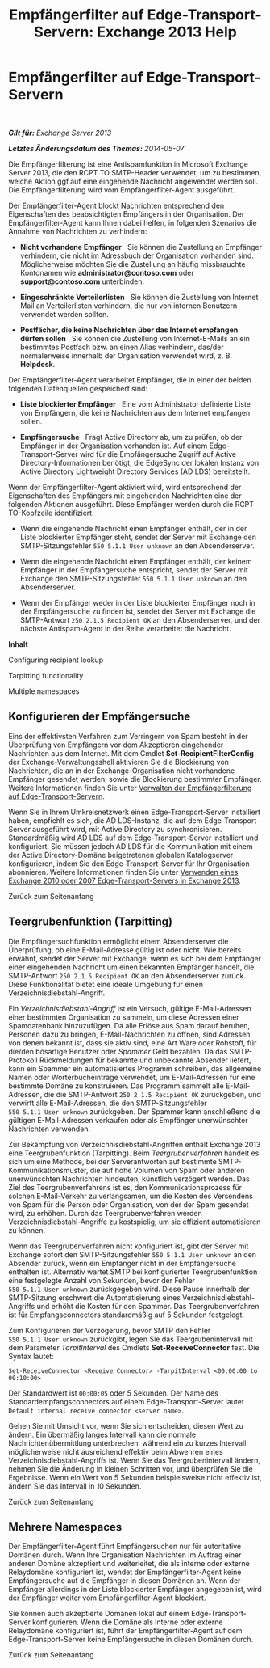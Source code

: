 ﻿---
title: 'Empfängerfilter auf Edge-Transport-Servern: Exchange 2013 Help'
TOCTitle: Empfängerfilter auf Edge-Transport-Servern
ms:assetid: 994eefd9-3903-41e6-a882-1e333d6d2d18
ms:mtpsurl: https://technet.microsoft.com/de-de/library/Bb123891(v=EXCHG.150)
ms:contentKeyID: 50476302
ms.date: 05/22/2018
mtps_version: v=EXCHG.150
ms.translationtype: MT
---

# Empfängerfilter auf Edge-Transport-Servern

 

_**Gilt für:** Exchange Server 2013_

_**Letztes Änderungsdatum des Themas:** 2014-05-07_

Die Empfängerfilterung ist eine Antispamfunktion in Microsoft Exchange Server 2013, die den RCPT TO SMTP-Header verwendet, um zu bestimmen, welche Aktion ggf.auf eine eingehende Nachricht angewendet werden soll. Die Empfängerfilterung wird vom Empfängerfilter-Agent ausgeführt.

Der Empfängerfilter-Agent blockt Nachrichten entsprechend den Eigenschaften des beabsichtigten Empfängers in der Organisation. Der Empfängerfilter-Agent kann Ihnen dabei helfen, in folgenden Szenarios die Annahme von Nachrichten zu verhindern:

  - **Nicht vorhandene Empfänger**   Sie können die Zustellung an Empfänger verhindern, die nicht im Adressbuch der Organisation vorhanden sind. Möglicherweise möchten Sie die Zustellung an häufig missbrauchte Kontonamen wie **administrator&#64;contoso.com** oder **support&#64;contoso.com** unterbinden.

  - **Eingeschränkte Verteilerlisten**   Sie können die Zustellung von Internet Mail an Verteilerlisten verhindern, die nur von internen Benutzern verwendet werden sollten.

  - **Postfächer, die keine Nachrichten über das Internet empfangen dürfen sollen**   Sie können die Zustellung von Internet-E-Mails an ein bestimmtes Postfach bzw. an einen Alias verhindern, das/der normalerweise innerhalb der Organisation verwendet wird, z. B. **Helpdesk**.

Der Empfängerfilter-Agent verarbeitet Empfänger, die in einer der beiden folgenden Datenquellen gespeichert sind:

  - **Liste blockierter Empfänger**   Eine vom Administrator definierte Liste von Empfängern, die keine Nachrichten aus dem Internet empfangen sollen.

  - **Empfängersuche**   Fragt Active Directory ab, um zu prüfen, ob der Empfänger in der Organisation vorhanden ist. Auf einem Edge-Transport-Server wird für die Empfängersuche Zugriff auf Active Directory-Informationen benötigt, die EdgeSync der lokalen Instanz von Active Directory Lightweight Directory Services (AD LDS) bereitstellt.

Wenn der Empfängerfilter-Agent aktiviert wird, wird entsprechend der Eigenschaften des Empfängers mit eingehenden Nachrichten eine der folgenden Aktionen ausgeführt. Diese Empfänger werden durch die RCPT TO-Kopfzeile identifiziert.

  - Wenn die eingehende Nachricht einen Empfänger enthält, der in der Liste blockierter Empfänger steht, sendet der Server mit Exchange den SMTP-Sitzungsfehler `550 5.1.1 User unknown` an den Absenderserver.

  - Wenn die eingehende Nachricht einen Empfänger enthält, der keinem Empfänger in der Empfängersuche entspricht, sendet der Server mit Exchange den SMTP-Sitzungsfehler `550 5.1.1 User unknown` an den Absenderserver.

  - Wenn der Empfänger weder in der Liste blockierter Empfänger noch in der Empfängersuche zu finden ist, sendet der Server mit Exchange die SMTP-Antwort `250 2.1.5 Recipient OK` an den Absenderserver, und der nächste Antispam-Agent in der Reihe verarbeitet die Nachricht.

**Inhalt**

Configuring recipient lookup

Tarpitting functionality

Multiple namespaces

## Konfigurieren der Empfängersuche

Eins der effektivsten Verfahren zum Verringern von Spam besteht in der Überprüfung von Empfängern vor dem Akzeptieren eingehender Nachrichten aus dem Internet. Mit dem Cmdlet **Set-RecipientFilterConfig** der Exchange-Verwaltungsshell aktivieren Sie die Blockierung von Nachrichten, die an in der Exchange-Organisation nicht vorhandene Empfänger gesendet werden, sowie die Blockierung bestimmter Empfänger. Weitere Informationen finden Sie unter [Verwalten der Empfängerfilterung auf Edge-Transport-Servern](manage-recipient-filtering-on-edge-transport-servers-exchange-2013-help.md).

Wenn Sie in Ihrem Umkreisnetzwerk einen Edge-Transport-Server installiert haben, empfiehlt es sich, die AD LDS-Instanz, die auf dem Edge-Transport-Server ausgeführt wird, mit Active Directory zu synchronisieren. Standardmäßig wird AD LDS auf dem Edge-Transport-Server installiert und konfiguriert. Sie müssen jedoch AD LDS für die Kommunikation mit einem der Active Directory-Domäne beigetretenen globalen Katalogserver konfigurieren, indem Sie den Edge-Transport-Server für Ihr Organisation abonnieren. Weitere Informationen finden Sie unter [Verwenden eines Exchange 2010 oder 2007 Edge-Transport-Servers in Exchange 2013](use-an-exchange-2010-or-2007-edge-transport-server-in-exchange-2013-exchange-2013-help.md).

Zurück zum Seitenanfang

## Teergrubenfunktion (Tarpitting)

Die Empfängersuchfunktion ermöglicht einem Absenderserver die Überprüfung, ob eine E-Mail-Adresse gültig ist oder nicht. Wie bereits erwähnt, sendet der Server mit Exchange, wenn es sich bei dem Empfänger einer eingehenden Nachricht um einen bekannten Empfänger handelt, die SMTP-Antwort `250 2.1.5 Recipient OK` an den Absenderserver zurück. Diese Funktionalität bietet eine ideale Umgebung für einen Verzeichnisdiebstahl-Angriff.

Ein *Verzeichnisdiebstahl-Angriff* ist ein Versuch, gültige E-Mail-Adressen einer bestimmten Organisation zu sammeln, um diese Adressen einer Spamdatenbank hinzuzufügen. Da alle Erlöse aus Spam darauf beruhen, Personen dazu zu bringen, E-Mail-Nachrichten zu öffnen, sind Adressen, von denen bekannt ist, dass sie aktiv sind, eine Art Ware oder Rohstoff, für die/den bösartige Benutzer oder *Spammer* Geld bezahlen. Da das SMTP-Protokoll Rückmeldungen für bekannte und unbekannte Absender liefert, kann ein Spammer ein automatisiertes Programm schreiben, das allgemeine Namen oder Wörterbucheinträge verwendet, um E-Mail-Adressen für eine bestimmte Domäne zu konstruieren. Das Programm sammelt alle E-Mail-Adressen, die die SMTP-Antwort `250 2.1.5 Recipient OK` zurückgeben, und verwirft alle E-Mail-Adressen, die den SMTP-Sitzungsfehler `550 5.1.1 User unknown` zurückgeben. Der Spammer kann anschließend die gültigen E-Mail-Adressen verkaufen oder als Empfänger unerwünschter Nachrichten verwenden.

Zur Bekämpfung von Verzeichnisdiebstahl-Angriffen enthält Exchange 2013 eine Teergrubenfunktion (Tarpitting). Beim *Teergrubenverfahren* handelt es sich um eine Methode, bei der Serverantworten auf bestimmte SMTP-Kommunikationsmuster, die auf hohe Volumen von Spam oder anderen unerwünschten Nachrichten hindeuten, künstlich verzögert werden. Das Ziel des Teergrubenverfahrens ist es, den Kommunikationsprozess für solchen E-Mail-Verkehr zu verlangsamen, um die Kosten des Versendens von Spam für die Person oder Organisation, von der der Spam gesendet wird, zu erhöhen. Durch das Teergrubenverfahren werden Verzeichnisdiebstahl-Angriffe zu kostspielig, um sie effizient automatisieren zu können.

Wenn das Teergrubenverfahren nicht konfiguriert ist, gibt der Server mit Exchange sofort den SMTP-Sitzungsfehler `550 5.1.1 User unknown` an den Absender zurück, wenn ein Empfänger nicht in der Empfängersuche enthalten ist. Alternativ wartet SMTP bei konfigurierter Teergrubenfunktion eine festgelegte Anzahl von Sekunden, bevor der Fehler `550 5.1.1 User unknown` zurückgegeben wird. Diese Pause innerhalb der SMTP-Sitzung erschwert die Automatisierung eines Verzeichnisdiebstahl-Angriffs und erhöht die Kosten für den Spammer. Das Teergrubenverfahren ist für Empfangsconnectors standardmäßig auf 5 Sekunden festgelegt.

Zum Konfigurieren der Verzögerung, bevor SMTP den Fehler `550 5.1.1 User unknown` zurückgibt, legen Sie das Teergrubenintervall mit dem Parameter *TarpitInterval* des Cmdlets **Set-ReceiveConnector** fest. Die Syntax lautet:

    Set-ReceiveConnector <Receive Connector> -TarpitInterval <00:00:00 to 00:10:00>

Der Standardwert ist `00:00:05` oder 5 Sekunden. Der Name des Standardempfangsconnectors auf einem Edge-Transport-Server lautet `Default internal receive connector <server name>`.

Gehen Sie mit Umsicht vor, wenn Sie sich entscheiden, diesen Wert zu ändern. Ein übermäßig langes Intervall kann die normale Nachrichtenübermittlung unterbrechen, während ein zu kurzes Intervall möglicherweise nicht ausreichend effektiv beim Abwehren eines Verzeichnisdiebstahl-Angriffs ist. Wenn Sie das Teergrubenintervall ändern, nehmen Sie die Änderung in kleinen Schritten vor, und überprüfen Sie die Ergebnisse. Wenn ein Wert von 5 Sekunden beispielsweise nicht effektiv ist, ändern Sie das Intervall in 10 Sekunden.

Zurück zum Seitenanfang

## Mehrere Namespaces

Der Empfängerfilter-Agent führt Empfängersuchen nur für autoritative Domänen durch. Wenn Ihre Organisation Nachrichten im Auftrag einer anderen Domäne akzeptiert und weiterleitet, die als interne oder externe Relaydomäne konfiguriert ist, wendet der Empfängerfilter-Agent keine Empfängersuche auf die Empfänger in diesen Domänen an. Wenn der Empfänger allerdings in der Liste blockierter Empfänger angegeben ist, wird der Empfänger weiter vom Empfängerfilter-Agent blockiert.

Sie können auch akzeptierte Domänen lokal auf einem Edge-Transport-Server konfigurieren. Wenn die Domäne als interne oder externe Relaydomäne konfiguriert ist, führt der Empfängerfilter-Agent auf dem Edge-Transport-Server keine Empfängersuche in diesen Domänen durch.

Zurück zum Seitenanfang

